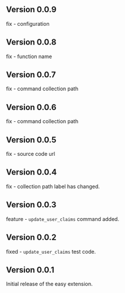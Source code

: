 ## Version 0.0.9

fix - configuration


## Version 0.0.8

fix - function name


## Version 0.0.7

fix - command collection path


## Version 0.0.6

fix - command collection path


## Version 0.0.5

fix - source code url

## Version 0.0.4

fix - collection path label has changed.

## Version 0.0.3

feature - `update_user_claims` command added.

## Version 0.0.2


fixed - `update_user_claims` test code.

## Version 0.0.1

Initial release of the easy extension.
